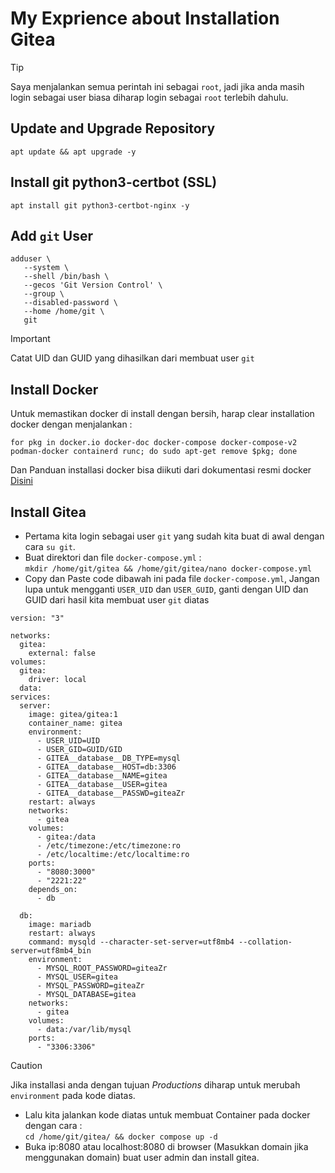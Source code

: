 # My Exprience about Installation Gitea
> [!TIP]
> Saya menjalankan semua perintah ini sebagai `root`, jadi jika anda masih login sebagai user biasa diharap login sebagai `root` terlebih dahulu.
## Update and Upgrade Repository
`apt update && apt upgrade -y`
## Install git python3-certbot (SSL)
`apt install git python3-certbot-nginx -y`
## Add `git` User
```
adduser \
   --system \
   --shell /bin/bash \
   --gecos 'Git Version Control' \
   --group \
   --disabled-password \
   --home /home/git \
   git
  ```
> [!IMPORTANT]
> Catat UID dan GUID yang dihasilkan dari membuat user `git` 
## Install Docker
Untuk memastikan docker di install dengan bersih, harap clear installation docker dengan menjalankan :
```
for pkg in docker.io docker-doc docker-compose docker-compose-v2 podman-docker containerd runc; do sudo apt-get remove $pkg; done
```
Dan Panduan installasi docker bisa diikuti dari dokumentasi resmi docker [Disini](https://docs.docker.com/engine/install/ubuntu/#installation-methods)

## Install Gitea
- Pertama kita login sebagai user `git` yang sudah kita buat di awal dengan cara `su git`.
- Buat direktori dan file `docker-compose.yml` : <br>
  `mkdir /home/git/gitea && /home/git/gitea/nano docker-compose.yml`
- Copy dan Paste code dibawah ini pada file `docker-compose.yml`, Jangan lupa untuk mengganti `USER_UID` dan `USER_GUID`, ganti dengan UID dan GUID dari hasil kita membuat user `git` diatas <br>
```
version: "3"

networks:
  gitea:
    external: false
volumes:
  gitea:
    driver: local
  data:
services:
  server:
    image: gitea/gitea:1
    container_name: gitea
    environment:
      - USER_UID=UID
      - USER_GID=GUID/GID
      - GITEA__database__DB_TYPE=mysql
      - GITEA__database__HOST=db:3306
      - GITEA__database__NAME=gitea
      - GITEA__database__USER=gitea
      - GITEA__database__PASSWD=giteaZr
    restart: always
    networks:
      - gitea
    volumes:
      - gitea:/data
      - /etc/timezone:/etc/timezone:ro
      - /etc/localtime:/etc/localtime:ro
    ports:
      - "8080:3000"
      - "2221:22"
    depends_on:
      - db

  db:
    image: mariadb
    restart: always
    command: mysqld --character-set-server=utf8mb4 --collation-server=utf8mb4_bin
    environment:
      - MYSQL_ROOT_PASSWORD=giteaZr
      - MYSQL_USER=gitea
      - MYSQL_PASSWORD=giteaZr
      - MYSQL_DATABASE=gitea
    networks:
      - gitea
    volumes:
      - data:/var/lib/mysql
    ports:
      - "3306:3306"
```
> [!CAUTION]
> Jika installasi anda dengan tujuan *_Productions_* diharap untuk merubah `environment` pada kode diatas.<br>
- Lalu kita jalankan kode diatas untuk membuat Container pada docker dengan cara : <br>
  `cd /home/git/gitea/ && docker compose up -d`
- Buka ip:8080 atau localhost:8080 di browser (Masukkan domain jika menggunakan domain) buat user admin dan install gitea.

